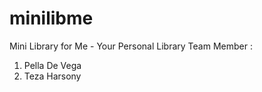 # minilibme
Mini Library for Me - Your Personal Library
Team Member : 
1. Pella De Vega
2. Teza Harsony
